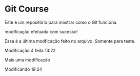 # Git Course

Este é um repositório para mostrar como o Git funciona.

modificação efetuada com sucesso!

Essa é a última modficação feito no arquivo. Somente para teste.

Modificação 4 feita 13:22

Mais uma modificação

Modificando 19:34